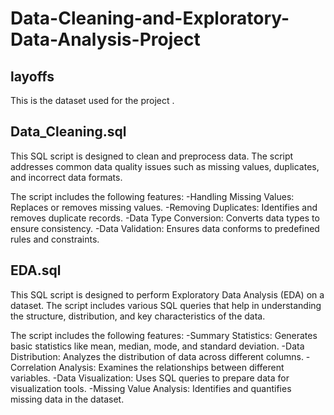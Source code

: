 # Data-Cleaning-and-Exploratory-Data-Analysis-Project

## layoffs
This is the dataset used for the project .

## Data_Cleaning.sql
This SQL script is designed to clean and preprocess data. The script addresses common data quality issues such as missing values, duplicates, and incorrect data formats.

The script includes the following features:
-Handling Missing Values: Replaces or removes missing values.
-Removing Duplicates: Identifies and removes duplicate records.
-Data Type Conversion: Converts data types to ensure consistency.
-Data Validation: Ensures data conforms to predefined rules and constraints.

## EDA.sql
This SQL script is designed to perform Exploratory Data Analysis (EDA) on a dataset. The script includes various SQL queries that help in understanding the structure, distribution, and key characteristics of the data.

The script includes the following features:
-Summary Statistics: Generates basic statistics like mean, median, mode, and standard deviation.
-Data Distribution: Analyzes the distribution of data across different columns.
-Correlation Analysis: Examines the relationships between different variables.
-Data Visualization: Uses SQL queries to prepare data for visualization tools.
-Missing Value Analysis: Identifies and quantifies missing data in the dataset.
